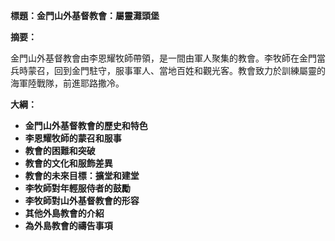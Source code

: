 **標題：金門山外基督教會：屬靈灘頭堡**

**摘要：**

金門山外基督教會由李恩耀牧師帶領，是一間由軍人聚集的教會。李牧師在金門當兵時蒙召，回到金門駐守，服事軍人、當地百姓和觀光客。教會致力於訓練屬靈的海軍陸戰隊，前進耶路撒冷。

**大綱：**

* **金門山外基督教會的歷史和特色**
* **李恩耀牧師的蒙召和服事**
* **教會的困難和突破**
* **教會的文化和服飾差異**
* **教會的未來目標：擴堂和建堂**
* **李牧師對年輕服侍者的鼓勵**
* **李牧師對山外基督教會的形容**
* **其他外島教會的介紹**
* **為外島教會的禱告事項**